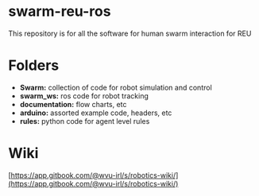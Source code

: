 # swarm-reu-ros
This repository is for all the software for human swarm interaction for REU

# Folders
- **Swarm:** collection of code for robot simulation and control
- **swarm_ws:** ros code for robot tracking
- **documentation:** flow charts, etc
- **arduino:** assorted example code, headers, etc
- **rules:** python code for agent level rules

# Wiki

[https://app.gitbook.com/@wvu-irl/s/robotics-wiki/](https://app.gitbook.com/@wvu-irl/s/robotics-wiki/)
